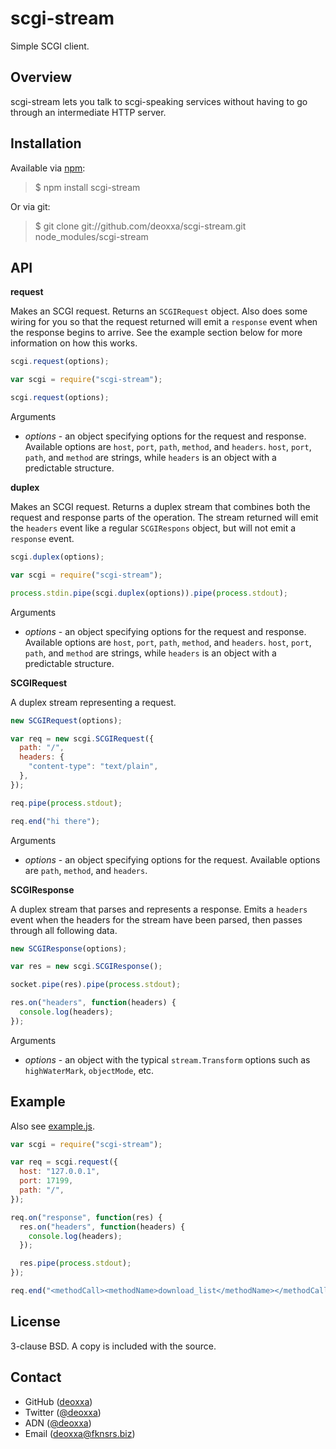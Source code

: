scgi-stream
===========

Simple SCGI client.

Overview
--------

scgi-stream lets you talk to scgi-speaking services without having to go through
an intermediate HTTP server.

Installation
------------

Available via [npm](http://npmjs.org/):

> $ npm install scgi-stream

Or via git:

> $ git clone git://github.com/deoxxa/scgi-stream.git node_modules/scgi-stream

API
---

**request**

Makes an SCGI request. Returns an `SCGIRequest` object. Also does some wiring
for you so that the request returned will emit a `response` event when the
response begins to arrive. See the example section below for more information on
how this works.

```javascript
scgi.request(options);
```

```javascript
var scgi = require("scgi-stream");

scgi.request(options);
```

Arguments

* _options_ - an object specifying options for the request and response.
  Available options are `host`, `port`, `path`, `method`, and `headers`. `host`,
  `port`, `path`, and `method` are strings, while `headers` is an object with a
  predictable structure.

**duplex**

Makes an SCGI request. Returns a duplex stream that combines both the request
and response parts of the operation. The stream returned will emit the `headers`
event like a regular `SCGIRespons` object, but will not emit a `response` event.

```javascript
scgi.duplex(options);
```

```javascript
var scgi = require("scgi-stream");

process.stdin.pipe(scgi.duplex(options)).pipe(process.stdout);
```

Arguments

* _options_ - an object specifying options for the request and response.
  Available options are `host`, `port`, `path`, `method`, and `headers`. `host`,
  `port`, `path`, and `method` are strings, while `headers` is an object with a
  predictable structure.

**SCGIRequest**

A duplex stream representing a request.

```javascript
new SCGIRequest(options);
```

```javascript
var req = new scgi.SCGIRequest({
  path: "/",
  headers: {
    "content-type": "text/plain",
  },
});

req.pipe(process.stdout);

req.end("hi there");
```

Arguments

* _options_ - an object specifying options for the request. Available options
  are `path`, `method`, and `headers`.

**SCGIResponse**

A duplex stream that parses and represents a response. Emits a `headers` event
when the headers for the stream have been parsed, then passes through all
following data.

```javascript
new SCGIResponse(options);
```

```javascript
var res = new scgi.SCGIResponse();

socket.pipe(res).pipe(process.stdout);

res.on("headers", function(headers) {
  console.log(headers);
});
```

Arguments

* _options_ - an object with the typical `stream.Transform` options such as
  `highWaterMark`, `objectMode`, etc.

Example
-------

Also see [example.js](https://github.com/deoxxa/scgi-stream/blob/master/example.js).

```javascript
var scgi = require("scgi-stream");

var req = scgi.request({
  host: "127.0.0.1",
  port: 17199,
  path: "/",
});

req.on("response", function(res) {
  res.on("headers", function(headers) {
    console.log(headers);
  });

  res.pipe(process.stdout);
});

req.end("<methodCall><methodName>download_list</methodName></methodCall>");
```

License
-------

3-clause BSD. A copy is included with the source.

Contact
-------

* GitHub ([deoxxa](http://github.com/deoxxa))
* Twitter ([@deoxxa](http://twitter.com/deoxxa))
* ADN ([@deoxxa](https://alpha.app.net/deoxxa))
* Email ([deoxxa@fknsrs.biz](mailto:deoxxa@fknsrs.biz))
